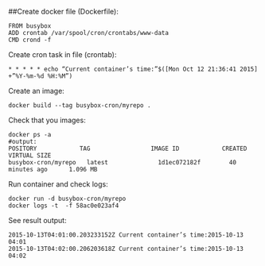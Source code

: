 ##Create docker file (Dockerfile):

    FROM busybox
    ADD crontab /var/spool/cron/crontabs/www-data
    CMD crond -f

Create cron task in file (crontab):

    * * * * * echo “Current container’s time:”$([Mon Oct 12 21:36:41 2015] +”%Y-%m-%d %H:%M”)

Create an image:

    docker build --tag busybox-cron/myrepo .

Check that you images:

    docker ps -a
    #output:
    POSITORY            TAG                 IMAGE ID            CREATED             VIRTUAL SIZE
    busybox-cron/myrepo   latest              1d1ec072182f        40 minutes ago      1.096 MB

Run container and check logs:

    docker run -d busybox-cron/myrepo
    docker logs -t  -f 58ac0e023af4

See result output:

    2015-10-13T04:01:00.203233152Z Current container’s time:2015-10-13 04:01
    2015-10-13T04:02:00.206203618Z Current container’s time:2015-10-13 04:02
